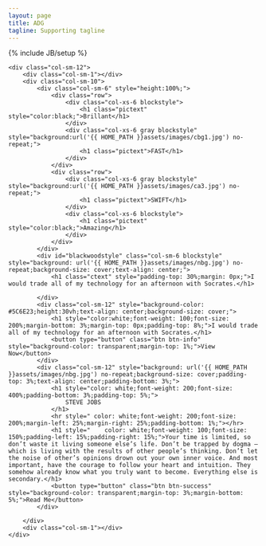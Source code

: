 ```yaml
---
layout: page
title: ADG
tagline: Supporting tagline
---
```

{% include JB/setup %}

<div class="container-fluid">
    <!-- <div class="col-lg-12" style="padding: 0px;"> -->
    <!--     <div id="myCarousel" class="carousel carousel-fade slide" data-ride="carousel">
      <ol class="carousel-indicators">
        <li data-target="#myCarousel" data-slide-to="0" class="active"></li>
        <li data-target="#myCarousel" data-slide-to="1"></li>
        <li data-target="#myCarousel" data-slide-to="2"></li>
      </ol>
      <div class="carousel-inner" role="listbox">
        <div class="item active">
          <img src="{{ HOME_PATH }}assets/images/ca1.jpg" alt="First slide" style="background-color: black;">
        </div>
        <div class="item" style="background-color: black;">
          <img src="{{ HOME_PATH }}assets/images/ca2.jpg" alt="Second slide" style="background-color: black;">

        </div>
        <div class="item" style="background-color: black;">
          <img src="{{ HOME_PATH }}assets/images/ca3.jpg" alt="Third slide">

        </div>
      </div> -->
    <!-- </div> -->
    <!-- News age -->
    <!--       <div class="col-lg-12" style="padding-top: 30%;padding-bottom: 5%;">
        <div class="col-lg-3"></div>
          <div class="col-lg-6">
           <center>
          <h1 style="color: black;font-weight: 200;font-size: 30px;line-height: 40px;">Bringing together artists to drive a forward-looking debate on the position of technology in art and culture.</h1>
        </center>
        </div>
        <div class="col-lg-3"></div>
      </div>
 -->

    <div class="col-sm-12">
        <div class="col-sm-1"></div>
        <div class="col-sm-10">
            <div id="blackwoodstyle" class="col-sm-6" style="background: url('{{ HOME_PATH }}assets/images/nbg.jpg') no-repeat;background-size: cover;text-align: center;">
                <h1 class="ctext" style="padding-top: 30%;">Innovation distinguishes between a leader and a follower.</h1>

            </div>
            <div class="col-sm-6" style="height:100%;">
                <div class="row">
                    <div class="col-xs-6 blockstyle">
                        <h1 class="pictext" style="color:black;">Natural</h1>
                    </div>
                    <div class="col-xs-6 gray blockstyle" style="background:url('{{ HOME_PATH }}assets/images/ca1.jpg') no-repeat;">
                        <h1 class="pictext">HAPPINESS</h1>
                    </div>
                </div>
                <div class="row">
                    <div class="col-xs-6 gray blockstyle" style="background:url('{{ HOME_PATH }}assets/images/ca2.jpg') no-repeat;">
                        <h1 class="pictext">JOY</h1>
                    </div>
                    <div class="col-xs-6 blockstyle">
                        <h1 class="pictext" style="color:black;">Laugh</h1>
                    </div>
                </div>
            </div>
            <div id="myimages" class="col-sm-12" style="padding-top: 1%; padding-bottom: 1%;">
                <div class="carousel slide" id="myCarousel">
                    <div class="carousel-inner">
                        <div class="item active">
                            <div class="col-sm-3">
                                <a href="#"><img src="{{ HOME_PATH }}assets/images/g1.jpg" class="img-responsive gray">
                                </a>
                            </div>
                        </div>
                        <div class="item">
                            <div class="col-sm-3">
                                <a href="#"><img src="{{ HOME_PATH }}assets/images/g1.jpg" class="img-responsive">
                                </a>
                            </div>
                        </div>
                        <div class="item">
                            <div class="col-sm-3">
                                <a href="#"><img src="{{ HOME_PATH }}assets/images/g1.jpg" class="img-responsive gray">
                                </a>
                            </div>
                        </div>
                        <div class="item">
                            <div class="col-sm-3">
                                <a href="#"><img src="{{ HOME_PATH }}assets/images/g1.jpg" class="img-responsive">
                                </a>
                            </div>
                        </div>
                        <div class="item">
                            <div class="col-sm-3">
                                <a href="#"><img src="{{ HOME_PATH }}assets/images/g1.jpg" class="img-responsive gray">
                                </a>
                            </div>
                        </div>
                        <div class="item">
                            <div class="col-sm-3">
                                <a href="#"><img src="{{ HOME_PATH }}assets/images/g1.jpg" class="img-responsive">
                                </a>
                            </div>
                        </div>
                    </div>
                    <a class="left carousel-control" href="#myCarousel" data-slide="prev"><i class="glyphicon glyphicon-chevron-left"></i></a>
                    <a class="right carousel-control" href="#myCarousel" data-slide="next"><i class="glyphicon glyphicon-chevron-right"></i></a>
                </div>
            </div>
        </div>
        <div class="col-sm-1"></div>
    </div>


<!-- Content -->
    <div class="col-sm-12">
        <div class="col-sm-1"></div>
        <div class="col-sm-10">
            <div class="col-sm-6" style="height:100%;">
                <div class="row">
                    <div class="col-xs-6 blockstyle">
                        <h1 class="pictext" style="color:black;">Brillant</h1>
                    </div>
                    <div class="col-xs-6 gray blockstyle" style="background:url('{{ HOME_PATH }}assets/images/cbg1.jpg') no-repeat;">
                        <h1 class="pictext">FAST</h1>
                    </div>
                </div>
                <div class="row">
                    <div class="col-xs-6 gray blockstyle" style="background:url('{{ HOME_PATH }}assets/images/ca3.jpg') no-repeat;">
                        <h1 class="pictext">SWIFT</h1>
                    </div>
                    <div class="col-xs-6 blockstyle">
                        <h1 class="pictext" style="color:black;">Amazing</h1>
                    </div>
                </div>
            </div>
            <div id="blackwoodstyle" class="col-sm-6 blockstyle" style="background: url('{{ HOME_PATH }}assets/images/nbg.jpg') no-repeat;background-size: cover;text-align: center;">
                <h1 class="ctext" style="padding-top: 30%;margin: 0px;">I would trade all of my technology for an afternoon with Socrates.</h1>

            </div>
            <div class="col-sm-12" style="background-color: #5C6E23;height:30vh;text-align: center;background-size: cover;">
                <h1 style="color:white;font-weight: 100;font-size: 200%;margin-bottom: 3%;margin-top: 0px;padding-top: 8%;">I would trade all of my technology for an afternoon with Socrates.</h1>
                <button type="button" class="btn btn-info" style="background-color: transparent;margin-top: 1%;">View Now</button>
            </div>
            <div class="col-sm-12" style="background: url('{{ HOME_PATH }}assets/images/nbg.jpg') no-repeat;background-size: cover;padding-top: 3%;text-align: center;padding-bottom: 3%;">
                <h1 style="color: white;font-weight: 200;font-size: 400%;padding-bottom: 3%;padding-top: 5%;">
                    STEVE JOBS
                </h1>
                <hr style=" color: white;font-weight: 200;font-size: 200%;margin-left: 25%;margin-right: 25%;padding-bottom: 1%;"></hr>
                <h1 style="    color: white;font-weight: 100;font-size: 150%;padding-left: 15%;padding-right: 15%;">Your time is limited, so don’t waste it living someone else’s life. Don’t be trapped by dogma – which is living with the results of other people’s thinking. Don’t let the noise of other’s opinions drown out your own inner voice. And most important, have the courage to follow your heart and intuition. They somehow already know what you truly want to become. Everything else is secondary.</h1>
                <button type="button" class="btn btn-success" style="background-color: transparent;margin-top: 3%;margin-bottom: 5%;">Read Me</button>
            </div>

        </div>
        <div class="col-sm-1"></div>
    </div>




</div>